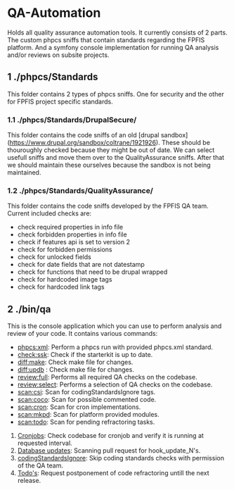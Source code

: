 # QA-Automation
Holds all quality assurance automation tools. It currently consists of 2
parts. The custom phpcs sniffs that contain standards regarding the
FPFIS platform. And a symfony console implementation for running QA
analysis and/or reviews on subsite projects.

## 1 ./phpcs/Standards
This folder contains 2 types of phpcs sniffs. One for security and the 
other for FPFIS project specific standards.

### 1.1 ./phpcs/Standards/DrupalSecure/

This folder contains the code sniffs of an old [drupal sandbox] (https://www.drupal.org/sandbox/coltrane/1921926).
These should be thouroughly checked because they might be out of date. We can select
usefull sniffs and move them over to the QualityAssurance sniffs. After that we
should maintain these ourselves because the sandbox is not being maintained.

### 1.2 ./phpcs/Standards/QualityAssurance/

This folder contains the code sniffs developed by the FPFIS QA team. Current included
checks are:
- check required properties in info file
- check forbidden properties in info file
- check if features api is set to version 2
- check for forbidden permissions
- check for unlocked fields
- check for date fields that are not datestamp
- check for functions that need to be drupal wrapped
- check for hardcoded image tags
- check for hardcoded link tags

## 2 ./bin/qa
This is the console application which you can use to perform analysis
and review of your code. It contains various commands:
- [phpcs:xml](src/Console/Command/CheckCodingStandardsCommand.php#L21):
Perform a phpcs run with provided phpcs.xml standard.
- [check:ssk](src/Console/Command/CheckStarterkitCommand.php): Check if
the starterkit is up to date.
- [diff:make](src/Console/Command/DiffMakeFilesCommand.php): Check make
file for changes.
- [diff:updb](src/Console/Command/DiffUpdateHooksCommand.php) : Check
make file for changes.
- [review:full](src/Console/Command/ReviewFullCommand.php): Performs all
required QA checks on the codebase.
- [review:select](src/Console/Command/ReviewSelectCommand.php): Performs
a selection of QA checks on the codebase.
- [scan:csi](src/Console/Command/ScanCodingStandardsIgnoreCommand.php): 
Scan for codingStandardsIgnore tags.
- [scan:coco](src/Console/Command/ScanCommentedCodeCommand.php): Scan
for possible commented code.
- [scan:cron](src/Console/Command/ScanCronCommand.php): Scan for cron
implementations.
- [scan:mkpd](src/Console/Command/ScanPlatformProvidedCommand.php): Scan
for platform provided modules.
- [scan:todo](src/Console/Command/ScanTodosCommand.php): Scan for
pending refractoring tasks.

1. [Cronjobs](docs/cron.md): Check codebase for cronjob and verify it is running at
requested interval.
2. [Database updates](docs/updb.md): Scanning pull request for hook_update_N's.
3. [codingStandardsIgnore](docs/codingstandardsignore.md): Skip coding standards
checks with permission of the QA team.
4. [Todo's](docs/todo.md): Request postponement of code refractoring untill the next
release.



